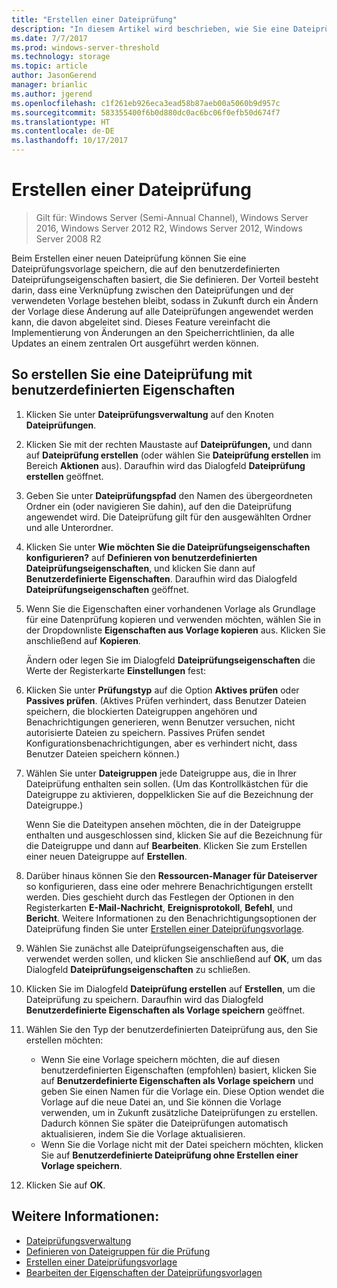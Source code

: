 ```yaml
---
title: "Erstellen einer Dateiprüfung"
description: "In diesem Artikel wird beschrieben, wie Sie eine Dateiprüfung erstellen"
ms.date: 7/7/2017
ms.prod: windows-server-threshold
ms.technology: storage
ms.topic: article
author: JasonGerend
manager: brianlic
ms.author: jgerend
ms.openlocfilehash: c1f261eb926eca3ead58b87aeb00a5060b9d957c
ms.sourcegitcommit: 583355400f6b0d880dc0ac6bc06f0efb50d674f7
ms.translationtype: HT
ms.contentlocale: de-DE
ms.lasthandoff: 10/17/2017
---
```

# <a name="create-a-file-screen"></a>Erstellen einer Dateiprüfung

> Gilt für: Windows Server (Semi-Annual Channel), Windows Server 2016, Windows Server 2012 R2, Windows Server 2012, Windows Server 2008 R2

Beim Erstellen einer neuen Dateiprüfung können Sie eine Dateiprüfungsvorlage speichern, die auf den benutzerdefinierten Dateiprüfungseigenschaften basiert, die Sie definieren. Der Vorteil besteht darin, dass eine Verknüpfung zwischen den Dateiprüfungen und der verwendeten Vorlage bestehen bleibt, sodass in Zukunft durch ein Ändern der Vorlage diese Änderung auf alle Dateiprüfungen angewendet werden kann, die davon abgeleitet sind. Dieses Feature vereinfacht die Implementierung von Änderungen an den Speicherrichtlinien, da alle Updates an einem zentralen Ort ausgeführt werden können.

## <a name="to-create-a-file-screen-with-custom-properties"></a>So erstellen Sie eine Dateiprüfung mit benutzerdefinierten Eigenschaften

1.  Klicken Sie unter **Dateiprüfungsverwaltung** auf den Knoten **Dateiprüfungen**.

2.  Klicken Sie mit der rechten Maustaste auf **Dateiprüfungen,** und dann auf **Dateiprüfung erstellen** (oder wählen Sie **Dateiprüfung erstellen** im Bereich **Aktionen** aus). Daraufhin wird das Dialogfeld **Dateiprüfung erstellen** geöffnet.

3.  Geben Sie unter **Dateiprüfungspfad** den Namen des übergeordneten Ordner ein (oder navigieren Sie dahin), auf den die Dateiprüfung angewendet wird. Die Dateiprüfung gilt für den ausgewählten Ordner und alle Unterordner.

4.  Klicken Sie unter **Wie möchten Sie die Dateiprüfungseigenschaften konfigurieren?** auf **Definieren von benutzerdefinierten Dateiprüfungseigenschaften**, und klicken Sie dann auf **Benutzerdefinierte Eigenschaften**. Daraufhin wird das Dialogfeld **Dateiprüfungseigenschaften** geöffnet.

5.  Wenn Sie die Eigenschaften einer vorhandenen Vorlage als Grundlage für eine Datenprüfung kopieren und verwenden möchten, wählen Sie in der Dropdownliste **Eigenschaften aus Vorlage kopieren** aus. Klicken Sie anschließend auf **Kopieren**.

    Ändern oder legen Sie im Dialogfeld **Dateiprüfungseigenschaften** die Werte der Registerkarte **Einstellungen** fest:

6.  Klicken Sie unter **Prüfungstyp** auf die Option **Aktives prüfen** oder **Passives prüfen**. (Aktives Prüfen verhindert, dass Benutzer Dateien speichern, die blockierten Dateigruppen angehören und Benachrichtigungen generieren, wenn Benutzer versuchen, nicht autorisierte Dateien zu speichern. Passives Prüfen sendet Konfigurationsbenachrichtigungen, aber es verhindert nicht, dass Benutzer Dateien speichern können.)

7.  Wählen Sie unter **Dateigruppen** jede Dateigruppe aus, die in Ihrer Dateiprüfung enthalten sein sollen. (Um das Kontrollkästchen für die Dateigruppe zu aktivieren, doppelklicken Sie auf die Bezeichnung der Dateigruppe.)

    Wenn Sie die Dateitypen ansehen möchten, die in der Dateigruppe enthalten und ausgeschlossen sind, klicken Sie auf die Bezeichnung für die Dateigruppe und dann auf **Bearbeiten**. Klicken Sie zum Erstellen einer neuen Dateigruppe auf **Erstellen**.

8.  Darüber hinaus können Sie den **Ressourcen-Manager für Dateiserver** so konfigurieren, dass eine oder mehrere Benachrichtigungen erstellt werden. Dies geschieht durch das Festlegen der Optionen in den Registerkarten **E-Mail-Nachricht**, **Ereignisprotokoll**, **Befehl**, und **Bericht**. Weitere Informationen zu den Benachrichtigungsoptionen der Dateiprüfung finden Sie unter [Erstellen einer Dateiprüfungsvorlage](create-file-screen-template.md).

9.  Wählen Sie zunächst alle Dateiprüfungseigenschaften aus, die verwendet werden sollen, und klicken Sie anschließend auf **OK**, um das Dialogfeld **Dateiprüfungseigenschaften** zu schließen.

10. Klicken Sie im Dialogfeld **Dateiprüfung erstellen** auf **Erstellen**, um die Dateiprüfung zu speichern. Daraufhin wird das Dialogfeld **Benutzerdefinierte Eigenschaften als Vorlage speichern** geöffnet.

11. Wählen Sie den Typ der benutzerdefinierten Dateiprüfung aus, den Sie erstellen möchten:

    -   Wenn Sie eine Vorlage speichern möchten, die auf diesen benutzerdefinierten Eigenschaften (empfohlen) basiert, klicken Sie auf **Benutzerdefinierte Eigenschaften als Vorlage speichern** und geben Sie einen Namen für die Vorlage ein. Diese Option wendet die Vorlage auf die neue Datei an, und Sie können die Vorlage verwenden, um in Zukunft zusätzliche Dateiprüfungen zu erstellen. Dadurch können Sie später die Dateiprüfungen automatisch aktualisieren, indem Sie die Vorlage aktualisieren.
    -   Wenn Sie die Vorlage nicht mit der Datei speichern möchten, klicken Sie auf **Benutzerdefinierte Dateiprüfung ohne Erstellen einer Vorlage speichern**.

12. Klicken Sie auf **OK**.

## <a name="see-also"></a>Weitere Informationen:

-   [Dateiprüfungsverwaltung](file-screening-management.md)
-   [Definieren von Dateigruppen für die Prüfung](define-file-groups-for-screening.md)
-   [Erstellen einer Dateiprüfungsvorlage](create-file-screen-template.md)
-   [Bearbeiten der Eigenschaften der Dateiprüfungsvorlagen](edit-file-screen-template-properties.md)


